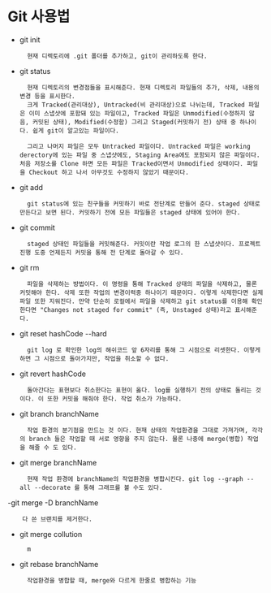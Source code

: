# Git 사용법

- git init

        현재 디렉토리에 .git 폴더를 추가하고, git이 관리하도록 한다.

- git status

        현재 디렉토리의 변경점들을 표시해준다. 현재 디렉토리 파일들의 추가, 삭제, 내용의 변경 등을 표시한다. 
        크게 Tracked(관리대상), Untracked(비 관리대상)으로 나뉘는데, Tracked 파일은 이미 스냅샷에 포함돼 있는 파일이고, Tracked 파일은 Unmodified(수정하지 않음, 커밋된 상태), Modified(수정함) 그리고 Staged(커밋하기 전) 상태 중 하나이다. 쉽게 git이 알고있는 파일이다.

        그리고 나머지 파일은 모두 Untracked 파일이다. Untracked 파일은 working derectory에 있는 파일 중 스냅샷에도, Staging Area에도 포함되지 않은 파일이다. 처음 저장소를 Clone 하면 모든 파일은 Tracked이면서 Unmodified 상태이다. 파일을 Checkout 하고 나서 아무것도 수정하지 않았기 때문이다.
      

- git add

        git status에 있는 친구들을 커밋하기 바로 전단계로 만들어 준다. staged 상태로 만든다고 보면 된다. 커밋하기 전에 모든 파일들은 staged 상태에 있어야 한다.

- git commit

        staged 상태인 파일들을 커밋해준다. 커밋이란 작업 로그의 한 스냅샷이다. 프로젝트 진행 도중 언제든지 커밋을 통해 전 단계로 돌아갈 수 있다.

- git rm

        파일을 삭제하는 방법이다. 이 명령을 통해 Tracked 상태의 파일을 삭제하고, 물론 커밋해야 한다. 삭제 또한 작업의 변경이력중 하나이기 때문이다. 이렇게 삭제한다면 실제 파일 또한 지워진다. 만약 단순히 로컬에서 파일을 삭제하고 git status를 이용해 확인한다면 "Changes not staged for commit" (즉, Unstaged 상태)라고 표시해준다.

- git reset hashCode --hard

        git log 로 확인한 log의 해쉬코드 앞 6자리를 통해 그 시점으로 리셋한다. 이렇게 하면 그 시점으로 돌아가지만, 작업을 취소할 수 없다.

- git revert hashCode

        돌아간다는 표현보다 취소한다는 표현이 옳다. log를 실행하기 전의 상태로 돌리는 것 이다. 이 또한 커밋을 해줘야 한다. 작업 취소가 가능하다.

- git branch branchName


        작업 환경의 분기점을 만드는 것 이다. 현재 상태의 작업환경을 그대로 가져가며, 각각의 branch 들은 작업할 때 서로 영향을 주지 않는다. 물론 나중에 merge(병합) 작업을 해줄 수 도 있다.


- git merge branchName

        현재 작업 환경에 branchName의 작업환경을 병합시킨다. git log --graph --all --decorate 를 통해 그래프를 볼 수도 있다.
-git merge -D branchName

        다 쓴 브랜치를 제거한다.

- git merge collution

        m 

- git rebase branchName

        작업환경을 병합할 때, merge와 다르게 한줄로 병합하는 기능

